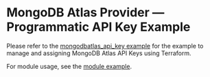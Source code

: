 # MongoDB Atlas Provider — Programmatic API Key Example

Please refer to the [mongodbatlas_api_key example](https://github.com/mongodb/terraform-provider-mongodbatlas/tree/master/examples/mongodbatlas_api_key/README.md) for the example to manage and assigning MongoDB Atlas API Keys using Terraform.

For module usage, see the [module example](https://github.com/mongodb/terraform-provider-mongodbatlas/tree/master/examples/mongodbatlas_api_key_assignment/module/new_module/README.md).
